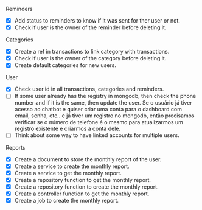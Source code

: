 Reminders

- [x] Add status to reminders to know if it was sent for ther user or not.
- [x] Check if user is the owner of the reminder before deleting it.

Categories

- [x] Create a ref in transactions to link category with transactions.
- [x] Check if user is the owner of the category before deleting it.
- [x] Create default categories for new users.

User

- [x] Check user id in all transactions, categories and reminders.
- [ ] If some user already has the registry in mongodb, then check the phone number and if it is the same, then update the user.
      Se o usuário já tiver acesso ao chatbot e quiser criar uma conta para o dashboard com email, senha, etc.. e já tiver um registro no mongodb, então precisamos verificar se o número de telefone é o mesmo para atualizarmos um registro existente e criarmos a conta dele.
- [ ] Think about some way to have linked accounts for multiple users.

Reports

- [x] Create a document to store the monthly report of the user.
- [x] Create a service to create the monthly report.
- [x] Create a service to get the monthly report.
- [x] Create a repository function to get the monthly report.
- [x] Create a repository function to create the monthly report.
- [x] Create a controller function to get the monthly report.
- [x] Create a job to create the monthly report.
